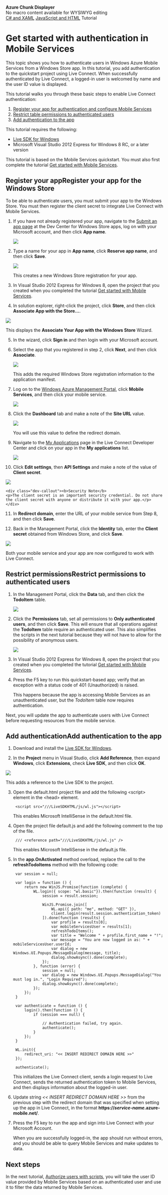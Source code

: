 <properties linkid="mobile-get-started-with-users-dotnet" urldisplayname="Mobile Services" headerexpose="" pagetitle="Get started with authentication in Mobile Services" metakeywords="Get started Windows Azure Mobile Services, mobile devices, Windows Azure, mobile, Windows 8, WinRT app, JavaScript" footerexpose="" metadescription="Get started using Windows Azure Mobile Services in your Windows Store apps." umbraconavihide="0" disquscomments="1"></properties>

<div class="umbMacroHolder" title="This is rendered content from macro" onresizestart="return false;" umbpageid="14798" ismacro="true" umb_chunkname="MobileArticleLeft" umb_chunkpath="devcenter/Menu" umb_macroalias="AzureChunkDisplayer" umb_hide="0" umb_modaltrigger="" umb_chunkurl="" umb_modalpopup="0"><!-- startUmbMacro --><span><strong>Azure Chunk Displayer</strong><br />No macro content available for WYSIWYG editing</span><!-- endUmbMacro --></div>

<div class="dev-center-os-selector">
  <a href="/en-us/develop/mobile/tutorials/get-started-with-users-dotnet/" title=".NET client version">C# and XAML</a>
  <a href="/en-us/develop/mobile/tutorials/get-started-with-users-js/" title="JavaScript client version" class="current">JavaScript and HTML</a>
  <span>Tutorial</span>
</div>

# Get started with authentication in Mobile Services

This topic shows you how to authenticate users in Windows Azure Mobile Services from a Windows Store app.  In this tutorial, you add authentication to the quickstart project using Live Connect. When successfully authenticated by Live Connect, a logged-in user is welcomed by name and the user ID value is displayed.  

This tutorial walks you through these basic steps to enable Live Connect authentication:

1. [Register your app for authentication and configure Mobile Services]
2. [Restrict table permissions to authenticated users]
3. [Add authentication to the app]

This tutorial requires the following:

+ [Live SDK for Windows]
+ Microsoft Visual Studio 2012 Express for Windows 8 RC, or a later version

This tutorial is based on the Mobile Services quickstart. You must also first complete the tutorial [Get started with Mobile Services].

<a name="register"></a><h2><span class="short-header">Register your app</span>Register your app for the Windows Store</h2>

To be able to authenticate users, you must submit your app to the Windows Store. You must then register the client secret to integrate Live Connect with Mobile Services.

1. If you have not already registered your app, navigate to the [Submit an app page] at the Dev Center for Windows Store apps, log on with your Microsoft account, and then click **App name**.

   ![][0]

2. Type a name for your app in **App name**, click **Reserve app name**, and then click **Save**.

   ![][1]

   This creates a new Windows Store registration for your app.

3. In Visual Studio 2012 Express for Windows 8, open the project that you created when you completed the tutorial [Get started with Mobile Services].

4. In solution explorer, right-click the project, click **Store**, and then click **Associate App with the Store...**. 

  ![][2]

   This displays the **Associate Your App with the Windows Store** Wizard.

5. In the wizard, click **Sign in** and then login with your Microsoft account.

6. Select the app that you registered in step 2, click **Next**, and then click **Associate**.

   ![][3]

   This adds the required Windows Store registration information to the application manifest.    

7. Log on to the [Windows Azure Management Portal], click **Mobile Services**, and then click your mobile service.

   ![][4]

8. Click the **Dashboard** tab and make a note of the **Site URL** value.

   ![][5]

    You will use this value to define the redirect domain.

9. Navigate to the [My Applications] page in the Live Connect Developer Center and click on your app in the **My applications** list.

   ![][6] 

10. Click **Edit settings**, then **API Settings** and make a note of the value of **Client secret**. 

   ![][7]

    <div class="dev-callout"><b>Security Note</b>
	<p>The client secret is an important security credential. Do not share the client secret with anyone or distribute it with your app.</p>
    </div>

11. In **Redirect domain**, enter the URL of your mobile service from Step 8, and then click **Save**.

16. Back in the Management Portal, click the **Identity** tab, enter the **Client secret** obtained from Windows Store, and click **Save**.

   ![][13]

Both your mobile service and your app are now configured to work with Live Connect.

<a name="permissions"></a><h2><span class="short-header">Restrict permissions</span>Restrict permissions to authenticated users</h2>

1. In the Management Portal, click the **Data** tab, and then click the **TodoItem** table. 

   ![][14]

2. Click the **Permissions** tab, set all permissions to **Only authenticated users**, and then click **Save**. This will ensure that all operations against the **TodoItem** table require an authenticated user. This also simplifies the scripts in the next tutorial because they will not have to allow for the possibility of anonymous users.

   ![][15]

3. In Visual Studio 2012 Express for Windows 8, open the project that you created when you completed the tutorial [Get started with Mobile Services]. 

4. Press the F5 key to run this quickstart-based app; verify that an exception with a status code of 401 (Unauthorized) is raised. 
   
   This happens because the app is accessing Mobile Services as an unauthenticated user, but the _TodoItem_ table now requires authentication.

Next, you will update the app to authenticate users with Live Connect before requesting resources from the mobile service.

<a name="add-authentication"></a><h2><span class="short-header">Add authentication</span>Add authentication to the app</h2>

1. Download and install the [Live SDK for Windows].

2. In the **Project** menu in Visual Studio, click **Add Reference**, then expand **Windows**, click **Extensions**, check **Live SDK**, and then click **OK**. 

  ![][16]

  This adds a reference to the Live SDK to the project.

3. Open the default.html project file and add the following &lt;script&gt; element in the &lt;head&gt; element. 

        <script src="///LiveSDKHTML/js/wl.js"></script>

   This enables Microsoft IntelliSense in the default.html file.


5. Open the project file default.js and add the following comment to the top of the file. 

        /// <reference path="///LiveSDKHTML/js/wl.js" />

   This enables Microsoft IntelliSense in the default.js file.

6. In the **app.OnActivated** method overload, replace the call to the **refreshTodoItems** method  with the following code: 
	
        var session = null;                     

        var login = function () {
            return new WinJS.Promise(function (complete) {                    
                WL.login({ scope: "wl.basic"}).then(function (result) {
                    session = result.session;

                    WinJS.Promise.join([
                        WL.api({ path: "me", method: "GET" }),
                        client.login(result.session.authentication_token)
                    ]).done(function (results) {
                        var profile = results[0];
                        var mobileServicesUser = results[1];
                        refreshTodoItems();
                        var title = "Welcome " + profile.first_name + "!";
                        var message = "You are now logged in as: " + mobileServicesUser.userId;
                        var dialog = new Windows.UI.Popups.MessageDialog(message, title);
                        dialog.showAsync().done(complete);                                
                    });                       
                }, function (error) {                        
                    session = null;
                    var dialog = new Windows.UI.Popups.MessageDialog("You must log in.", "Login Required");
                    dialog.showAsync().done(complete);                        
                });
            });
        }

        var authenticate = function () {                
            login().then(function () {
                if (session === null) {

                    // Authentication failed, try again.
                    authenticate();
                }
            });
        }

        WL.init({
            redirect_uri: "<< INSERT REDIRECT DOMAIN HERE >>"
        });           
            
        authenticate();

    This initializes the Live Connect client, sends a login request to Live Connect, sends the returned authentication token to Mobile Services, and then displays information about the logged-in user. 
	
7. Update string _<< INSERT REDIRECT DOMAIN HERE >>_ from the previous step with the redirect domain that was specified when setting up the app in Live Connect, in the format **https://_service-name_.azure-mobile.net/**.
		
8. Press the F5 key to run the app and sign into Live Connect with your Microsoft Account. 

   When you are successfully logged-in, the app should run without errors, and you should be able to query Mobile Services and make updates to data.

## <a name="next-steps"> </a>Next steps

In the next tutorial, [Authorize users with scripts], you will take the user ID value provided by Mobile Services based on an authenticated user and use it to filter the data returned by Mobile Services. 

<!-- Anchors. -->
[Register your app for authentication and configure Mobile Services]: #register
[Restrict table permissions to authenticated users]: #permissions
[Add authentication to the app]: #add-authentication
[Next Steps]:#next-steps

<!-- Images. -->
[0]: ../Media/mobile-services-submit-win8-app.png
[1]: ../Media/mobile-services-win8-app-name.png
[2]: ../Media/mobile-services-store-association.png
[3]: ../Media/mobile-services-select-app-name.png
[4]: ../Media/mobile-services-selection.png
[5]: ../Media/mobile-service-uri.png
[6]: ../Media/mobile-live-connect-apps-list.png
[7]: ../Media/mobile-live-connect-app-api-settings.png
[8]: ../Media/mobile-services-win8-app-advanced.png
[9]: ../Media/mobile-services-win8-app-connect-redirect.png
[10]: ../Media/mobile-services-win8-app-connect-redirect-uri.png
[11]: ../Media/mobile-services-win8-app-push-connect.png
[12]: ../Media/mobile-services-win8-app-connect-auth.png
[13]: ../Media/mobile-identity-tab.png
[14]: ../Media/mobile-portal-data-tables.png
[15]: ../Media/mobile-portal-change-table-perms.png
[16]: ../Media/mobile-add-reference-live-js.png

<!-- URLs. -->
[Submit an app page]: http://go.microsoft.com/fwlink/p/?LinkID=266582
[My Applications]: http://go.microsoft.com/fwlink/p/?LinkId=262039
[Live SDK for Windows]: http://go.microsoft.com/fwlink/p/?LinkId=262253
[Get started with Mobile Services]: ./mobile-services-get-started.md
[Get started with data]: ./mobile-services-get-started-with-data-js.md
[Get started with authentication]: ./mobile-services-get-started-with-users-js.md
[Get started with push notifications]: ./mobile-services-get-started-with-push-js.md
[Authorize users with scripts]: ./mobile-services-authorize-users-js.md
[JavaScript and HTML]: ./mobile-services-get-started-with-users-js.md
[WindowsAzure.com]: http://www.windowsazure.com/
[Windows Azure Management Portal]: https://manage.windowsazure.com/